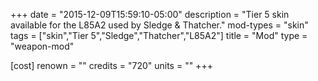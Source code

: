 +++
date = "2015-12-09T15:59:10-05:00"
description = "Tier 5 skin available for the L85A2 used by Sledge & Thatcher."
mod-types = "skin"
tags = ["skin","Tier 5","Sledge","Thatcher","L85A2"]
title = "Mod"
type = "weapon-mod"

[cost]
  renown = ""
  credits = "720"
  units = ""
+++
